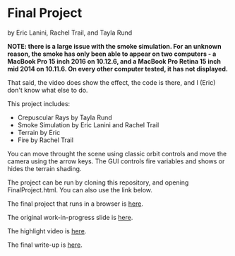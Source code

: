 # Final Project
by Eric Lanini, Rachel Trail, and Tayla Rund

**NOTE: there is a large issue with the smoke simulation. For an unknown reason, the smoke has only been able to appear on two computers - a MacBook Pro 15 inch 2016 on 10.12.6, and a MacBook Pro Retina 15 inch mid 2014 on 10.11.6. On every other computer tested, it has not displayed.**

That said, the video does show the effect, the code is there, and I (Eric) don't know what else to do. 

This project includes:
- Crepuscular Rays by Tayla Rund
- Smoke Simulation by Eric Lanini and Rachel Trail
- Terrain by Eric
- Fire by Rachel Trail

You can move throught the scene using classic orbit controls and move the camera using the arrow keys.
The GUI controls fire variables and shows or hides the terrain shading.

The project can be run by cloning this repository, and opening FinalProject.html. You can also use the link below.

The final project that runs in a browser is [here](https://taylarund.github.io/FinalProject/).

The original work-in-progress slide is [here](https://docs.google.com/presentation/d/e/2PACX-1vRIYRheYBfM9U5IpaUFTEN3pROUyLcSMFA0vzZF_6HKiPVT0lXm1m7GCKsRvAr0mfuNQXvQtSqpfkct/pub?start=false&loop=true&delayms=10000).

The highlight video is [here](https://raw.githubusercontent.com/TaylaRund/FinalProject/master/video.mp4).

The final write-up is [here](https://docs.google.com/document/d/e/2PACX-1vQOZvnEKDnM2ZTZqxWqT7p-JYW9J2zGFzU9ASgForFpvlOSnwkN-o2p5k560QDsEw50rqxmUU9pPfkK/pub).

